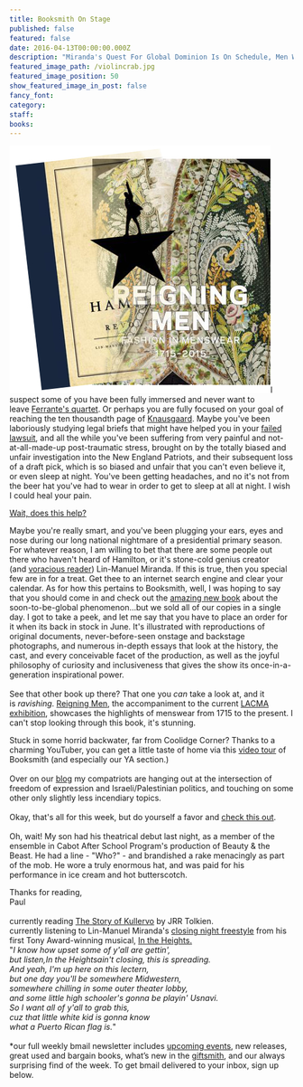 ```yaml
---
title: Booksmith On Stage
published: false
featured: false
date: 2016-04-13T00:00:00.000Z
description: "Miranda's Quest For Global Dominion Is On Schedule, Men Wear Fantastic Clothing If Only You'd Let Them."
featured_image_path: /violincrab.jpg
featured_image_position: 50
show_featured_image_in_post: false
fancy_font:
category:
staff:
books:
---
```



![](/uploads/versions/041316n---x----463-437x---.jpg)I suspect some of you have been fully immersed and never want to leave [Ferrante's quartet](https://www.bostonglobe.com/metro/2016/04/10/success-neapolitan-novels-stranger-than-fiction/3GHNc3Doc0jT2XhACcjpWO/story.html). Or perhaps you are fully focused on your goal of reaching the ten thousandth page of [Knausgaard](http://www.nytimes.com/2016/01/03/magazine/karl-ove-knausgaard-on-the-terrible-beauty-of-brain-surgery.html). Maybe you've been laboriously studying legal briefs that might have helped you in your [failed lawsuit](http://www.si.com/nfl/2016/04/06/patriots-fans-deflategate-lawsuit-nfl-roger-goodell-robert-kraft), and all the while you've been suffering from very painful and not-at-all-made-up post-traumatic stress, brought on by the totally biased and unfair investigation into the New England Patriots, and their subsequent loss of a draft pick, which is so biased and unfair that you can't even believe it, or even sleep at night. You've been getting headaches, and no it's not from the beer hat you've had to wear in order to get to sleep at all at night. I wish I could heal your pain.

[Wait, does this help?](https://www.google.com/url?sa=t&amp;rct=j&amp;q=&amp;esrc=s&amp;source=video&amp;cd=4&amp;cad=rja&amp;uact=8&amp;ved=0ahUKEwiQ-5qP9IvMAhXCPj4KHTWrAJgQtwIIJTAD&amp;url=https%3A%2F%2Fwww.youtube.com%2Fwatch%3Fv%3D8ESgWlzQQag&amp;usg=AFQjCNGeqc8bcnAKxdZ58-QO9Ki5PNMvLQ&amp;sig2=16WD_DnzfSMk1YQlik2bYQ&amp;bvm=bv.119408272,d.cWw)

Maybe you're really smart, and you've been plugging your ears, eyes and nose during our long national nightmare of a presidential primary season. For whatever reason, I am willing to bet that there are some people out there who haven't heard of Hamilton, or it's stone-cold genius creator (and [voracious reader](http://www.nytimes.com/2016/04/10/books/review/lin-manuel-miranda-by-the-book.html?_r=0)) Lin-Manuel Miranda. If this is true, then you special few are in for a treat. Get thee to an internet search engine and clear your calendar. As for how this pertains to Booksmith, well, I was hoping to say that you should come in and check out the [amazing new book](http://www.brooklinebooksmith-shop.com/book/9781455539741) about the soon-to-be-global phenomenon…but we sold all of our copies in a single day. I got to take a peek, and let me say that you have to place an order for it when its back in stock in June. It's illustrated with reproductions of original documents, never-before-seen onstage and backstage photographs, and numerous in-depth essays that look at the history, the cast, and every conceivable facet of the production, as well as the joyful philosophy of curiosity and inclusiveness that gives the show its once-in-a-generation inspirational power.
<br>
<br>See that other book up there? That one you *can* take a look at, and it is *ravishing*. [Reigning Men](http://www.brooklinebooksmith-shop.com/book/9783791355207), the accompaniment to the current [LACMA exhibition](http://www.lacma.org/ReigningMen#about-the-exhibition), showcases the highlights of menswear from 1715 to the present. I can't stop looking through this book, it's stunning.

Stuck in some horrid backwater, far from Coolidge Corner? Thanks to a charming YouTuber, you can get a little taste of home via this [video tour](https://www.youtube.com/watch?v=mzKWTvi93fM&amp;index=18&amp;list=WL) of Booksmith (and especially our YA section.)
<br>
<br>Over on our [blog](http://www.brooklinebooksmith.com/2016/04/12/this-week-in-books-israeli-sponsorship-draws-author-outcry/) my compatriots are hanging out at the intersection of freedom of expression and Israeli/Palestinian politics, and touching on some other only slightly less incendiary topics.
<br>
<br>Okay, that's all for this week, but do yourself a favor and [check this out](https://vimeo.com/channels/staffpicks/162052542).
<br>
<br>Oh, wait! My son had his theatrical debut last night, as a member of the ensemble in Cabot After School Program's production of Beauty & the Beast. He had a line - "Who?" - and brandished a rake menacingly as part of the mob. He wore a truly enormous hat, and was paid for his performance in ice cream and hot butterscotch.

Thanks for reading,
<br>Paul
<br>
<br>currently reading [The Story of Kullervo](http://www.brooklinebooksmith-shop.com/book/9780544706262) by JRR Tolkien.
<br>currently listening to Lin-Manuel Miranda's [closing night freestyle](https://www.youtube.com/watch?v=28VrJasbNmg) from his first Tony Award-winning musical, [In the Heights.](https://www.youtube.com/watch?v=UvVgm4imyj0&amp;nohtml5=False)
<br>"*I know how upset some of y'all are gettin',
<br>but listen,*In the Heights*ain't closing, this is spreading.
<br>And yeah, I'm up here on this lectern,
<br>but one day you'll be somewhere Midwestern,
<br>somewhere chilling in some outer theater lobby,
<br>and some little high schooler's gonna be playin' Usnavi.
<br>So I want all of y'all to grab this,
<br>cuz that little white kid is gonna know
<br>what a Puerto Rican flag is.*"
<br>
<br>\*our full weekly bmail newsletter includes [upcoming events](http://www.brooklinebooksmith.com/events/), new releases, great used and bargain books, what’s new in the [giftsmith](http://www.brooklinebooksmith.com/giftsmith/), and our always surprising find of the week. To get bmail delivered to your inbox, sign up below.